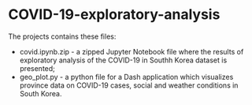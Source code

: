 # COVID-19-exploratory-analysis

The projects contains these files: 

- covid.ipynb.zip - a zipped Jupyter Notebook file where the results of exploratory analysis of the COVID-19 in Southh Korea dataset is presented;
- geo_plot.py - a python file for a Dash application which visualizes province data on COVID-19 cases, social and weather conditions in South Korea.

